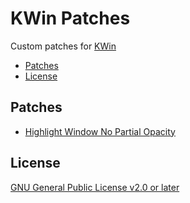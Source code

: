 # KWin Patches <!-- omit in toc -->

Custom patches for [KWin](/plasma/kwin)

* [Patches](#patches)
* [License](#license)

## Patches

* [Highlight Window No Partial Opacity](highlight-window-no-partial-opacity/)

## License

[GNU General Public License v2.0 or later](LICENSE.md)
